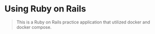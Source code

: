# Using Ruby on Rails

> This is a Ruby on Rails practice application that utilized docker and docker compose.
